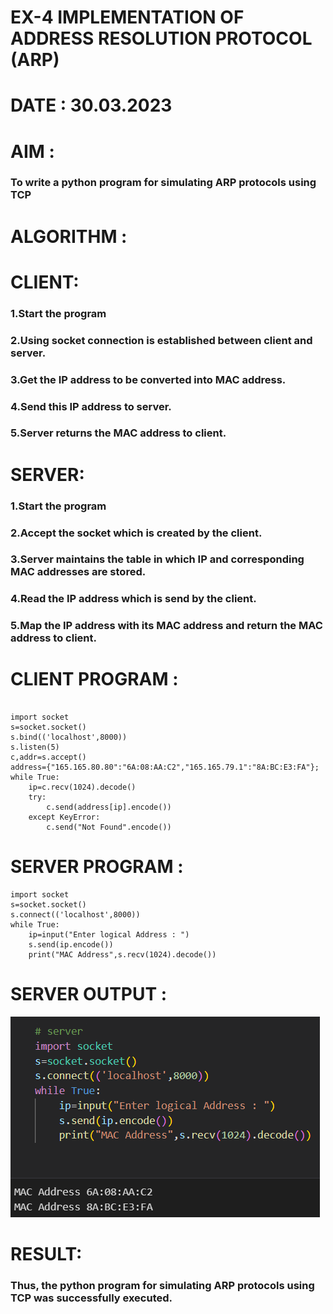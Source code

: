 # EX-4 IMPLEMENTATION OF ADDRESS RESOLUTION PROTOCOL (ARP)
# DATE : 30.03.2023
# AIM :
### To write a python program for simulating ARP protocols using TCP

# ALGORITHM :
# CLIENT:
### 1.Start the program
### 2.Using socket connection is established between client and server.
### 3.Get the IP address to be converted into MAC address.
### 4.Send this IP address to server.
### 5.Server returns the MAC address to client.
# SERVER:
### 1.Start the program
### 2.Accept the socket which is created by the client.
### 3.Server maintains the table in which IP and corresponding MAC addresses are stored.
### 4.Read the IP address which is send by the client.
### 5.Map the IP address with its MAC address and return the MAC address to client.

# CLIENT PROGRAM :
```PY

import socket
s=socket.socket()
s.bind(('localhost',8000))
s.listen(5)
c,addr=s.accept()
address={"165.165.80.80":"6A:08:AA:C2","165.165.79.1":"8A:BC:E3:FA"};
while True:
    ip=c.recv(1024).decode()
    try:
        c.send(address[ip].encode())
    except KeyError:
        c.send("Not Found".encode())

```
# SERVER PROGRAM :
```PY
import socket
s=socket.socket()
s.connect(('localhost',8000))
while True:
    ip=input("Enter logical Address : ")
    s.send(ip.encode())
    print("MAC Address",s.recv(1024).decode())

```
# SERVER OUTPUT :
![output](./output.png)

# RESULT:
### Thus, the python program for simulating ARP protocols using TCP was successfully executed.




